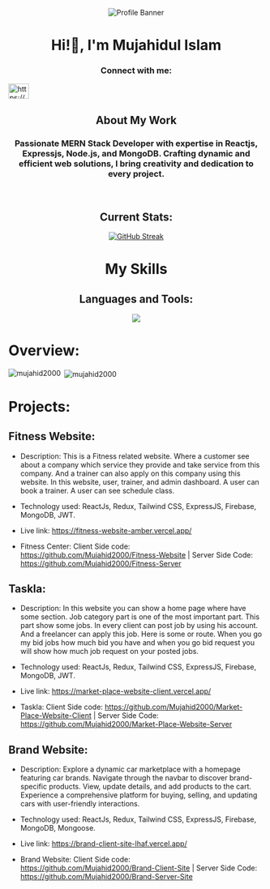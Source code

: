 <p align="center">
  <img src="https://i.ibb.co/Z84W4Qq/Black-and-White-Gradient-Personal-Linked-In-Banner.png" alt="Profile Banner" />
</p>

<h1 align='center'>Hi!👋, I'm Mujahidul Islam</h1>

<h3 align="center">Connect with me:</h3>
<p align="left">
<a href="https://linkedin.com/in/https://www.linkedin.com/in/mujahidul-islam-07b5a42a0/" target="blank"><img align="center" src="https://raw.githubusercontent.com/rahuldkjain/github-profile-readme-generator/master/src/images/icons/Social/linked-in-alt.svg" alt="https://www.linkedin.com/in/mujahidul-islam-07b5a42a0/" height="30" width="40" /></a>
</p>
<h2 align="center">About My Work</h2>
<h3 align=center>Passionate MERN Stack Developer with expertise in Reactjs, Expressjs, Node.js, and MongoDB. Crafting dynamic and efficient web solutions, I bring creativity and dedication to every project. </h3>

<br>

<h2 align='center'>Current Stats:</h2>

<p align="center">
  <a href="https://github.com/Mujahid2000">
    <img src="https://github-readme-streak-stats.herokuapp.com?user=Mujahid2000&theme=tokyonight&border_radius=4.8&date_format=j%20M%5B%20Y%5D&card_width=505)](https://github.com/Mujahid2000" alt="GitHub Streak" />
  </a>
</p>


 


<h1 align="center">My Skills</h1>

<h2 align="center">Languages and Tools:</h2>

<p align="center">
  <a href="https://github.com/Mujahid2000">
    <img src="https://skillicons.dev/icons?i=js,react,nextjs,redux,vuejs,typescript,supabase,firebase,nodejs,mongodb,mysql,postgres,expressjs,html,css,tailwind,vscode,vercel,postman,npm" />
  </a>
</p>

# Overview: 

<p><img align="left" src="https://github-readme-stats.vercel.app/api/top-langs?username=mujahid2000&show_icons=true&locale=en&layout=compact" alt="mujahid2000" /></p>

<p>&nbsp;<img align="center" src="https://github-readme-stats.vercel.app/api?username=mujahid2000&show_icons=true&locale=en" alt="mujahid2000" /></p>



# Projects:

## Fitness Website: 
* Description: This is a Fitness related website. Where a customer see about a company which service they provide and take service from this company. And a trainer can also apply on this company using this website. In this website, user, trainer, and admin dashboard. A user can book a trainer. A user can see schedule class.


* Technology used: ReactJs, Redux, Tailwind CSS, ExpressJS, Firebase, MongoDB, JWT.
* Live link: https://fitness-website-amber.vercel.app/

* Fitness Center:  Client Side code: https://github.com/Mujahid2000/Fitness-Website | Server Side Code: https://github.com/Mujahid2000/Fitness-Server



## Taskla: 
* Description: In this website you can show a home page where have some section. Job category part is one of the most important part. This part show some jobs. In every client can post job by using his account. And a freelancer can apply this job. Here is some or route. When you go my bid jobs how much bid you have and when you go bid request you will show how much job request on your posted jobs.


* Technology used: ReactJs, Redux, Tailwind CSS, ExpressJS, Firebase, MongoDB, JWT.

* Live link: https://market-place-website-client.vercel.app/
* Taskla:  Client Side code: https://github.com/Mujahid2000/Market-Place-Website-Client | Server Side Code: https://github.com/Mujahid2000/Market-Place-Website-Server

## Brand Website: 
* Description: Explore a dynamic car marketplace with a homepage featuring car brands. Navigate through the navbar to discover brand-specific products. View, update details, and add products to the cart. Experience a comprehensive platform for buying, selling, and updating cars with user-friendly interactions.


* Technology used: ReactJs, Redux, Tailwind CSS, ExpressJS, Firebase, MongoDB, Mongoose.

* Live link: https://brand-client-site-lhaf.vercel.app/
* Brand Website:  Client Side code: https://github.com/Mujahid2000/Brand-Client-Site | Server Side Code: https://github.com/Mujahid2000/Brand-Server-Site



